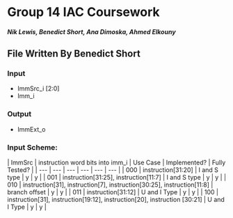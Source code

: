 # Group 14 IAC Coursework
##### Nik Lewis, Benedict Short, Ana Dimoska, Ahmed Elkouny

## File Written By Benedict Short 

### Input

- ImmSrc_i [2:0]
- Imm_i

### Output

- ImmExt_o


### Input Scheme:
| ImmSrc | instruction word bits into imm_i | Use Case | Implemented? | Fully Tested? |
| --- | --- | --- | --- | --- | --- |
| 000 | instruction[31:20] | I and S type | y | y |
| 001 | instruction[31:25], instruction[11:7] | I and S type | y | y |
| 010 | instruction[31], instruction[7], instruction[30:25], instruction[11:8] | branch offset | y | y |
| 011 | instruction[31:12] | U and I Type | y | y |
| 100 | instruction[31], instruction[19:12], instruction[20], instruction [30:21] | U and I Type | y | y |
